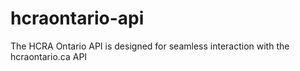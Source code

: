 # hcraontario-api
The HCRA Ontario API is designed for seamless interaction with the hcraontario.ca API
